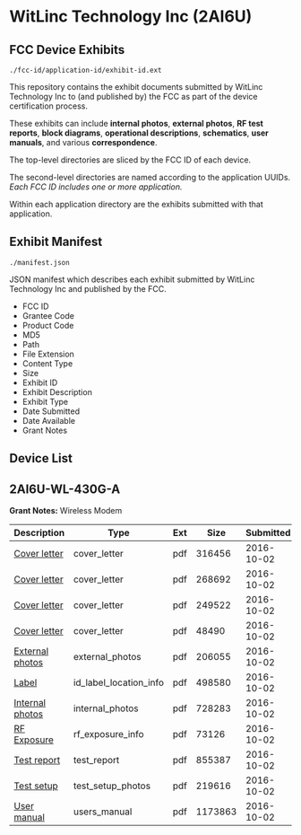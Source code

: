# WitLinc Technology Inc (2AI6U)
## FCC Device Exhibits

```
./fcc-id/application-id/exhibit-id.ext
```

This repository contains the exhibit documents submitted by WitLinc Technology Inc to (and published by) the FCC as part of the device certification process.

These exhibits can include **internal photos**, **external photos**, **RF test reports**, **block diagrams**, **operational descriptions**, **schematics**, **user manuals**, and various **correspondence**.

The top-level directories are sliced by the FCC ID of each device.

The second-level directories are named according to the application UUIDs. *Each FCC ID includes one or more application.*

Within each application directory are the exhibits submitted with that application. 

## Exhibit Manifest

```
./manifest.json
```

JSON manifest which describes each exhibit submitted by WitLinc Technology Inc and published by the FCC.

- FCC ID
- Grantee Code
- Product Code
- MD5
- Path
- File Extension
- Content Type
- Size
- Exhibit ID
- Exhibit Description
- Exhibit Type
- Date Submitted
- Date Available
- Grant Notes

## Device List
## 2AI6U-WL-430G-A
**Grant Notes:** Wireless Modem

| Description | Type | Ext | Size | Submitted | Available |
| ----------- | ---- | --- | ---- | --------- | --------- |
| [Cover letter](2AI6U-WL-430G-A/68b793e6513256d5ef44beae8f73f88b/3154202.pdf) | cover_letter | pdf | 316456 | 2016-10-02 | 2016-10-02 |
| [Cover letter](2AI6U-WL-430G-A/68b793e6513256d5ef44beae8f73f88b/3154203.pdf) | cover_letter | pdf | 268692 | 2016-10-02 | 2016-10-02 |
| [Cover letter](2AI6U-WL-430G-A/68b793e6513256d5ef44beae8f73f88b/3154204.pdf) | cover_letter | pdf | 249522 | 2016-10-02 | 2016-10-02 |
| [Cover letter](2AI6U-WL-430G-A/68b793e6513256d5ef44beae8f73f88b/3154205.pdf) | cover_letter | pdf | 48490 | 2016-10-02 | 2016-10-02 |
| [External photos](2AI6U-WL-430G-A/68b793e6513256d5ef44beae8f73f88b/3154206.pdf) | external_photos | pdf | 206055 | 2016-10-02 | 2016-11-16 |
| [Label](2AI6U-WL-430G-A/68b793e6513256d5ef44beae8f73f88b/3154207.pdf) | id_label_location_info | pdf | 498580 | 2016-10-02 | 2016-10-02 |
| [Internal photos](2AI6U-WL-430G-A/68b793e6513256d5ef44beae8f73f88b/3154208.pdf) | internal_photos | pdf | 728283 | 2016-10-02 | 2016-11-16 |
| [RF Exposure](2AI6U-WL-430G-A/68b793e6513256d5ef44beae8f73f88b/3154210.pdf) | rf_exposure_info | pdf | 73126 | 2016-10-02 | 2016-10-02 |
| [Test report](2AI6U-WL-430G-A/68b793e6513256d5ef44beae8f73f88b/3154215.pdf) | test_report | pdf | 855387 | 2016-10-02 | 2016-10-02 |
| [Test setup](2AI6U-WL-430G-A/68b793e6513256d5ef44beae8f73f88b/3154216.pdf) | test_setup_photos | pdf | 219616 | 2016-10-02 | 2016-11-16 |
| [User manual](2AI6U-WL-430G-A/68b793e6513256d5ef44beae8f73f88b/3154217.pdf) | users_manual | pdf | 1173863 | 2016-10-02 | 2016-11-16 |
